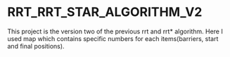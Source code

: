 # RRT_RRT_STAR_ALGORITHM_V2
This project is the version two of the previous rrt and rrt* algorithm. Here I used map which contains specific numbers for each items(barriers, start and final positions).

